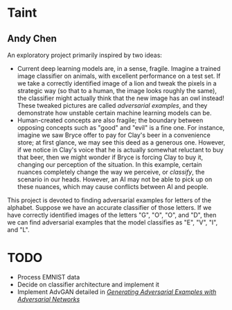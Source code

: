 # Taint
## Andy Chen

An exploratory project primarily inspired by two ideas:
* Current deep learning models are, in a sense, fragile. Imagine a trained 
image classifier on animals, with excellent performance on a test set. If we 
take a correctly identified image of a lion and tweak the pixels in a strategic
way (so that to a human, the image looks roughly the same), the classifier 
might actually think that the new image has an owl instead! These tweaked 
pictures are called _adversarial examples_, and they demonstrate how 
unstable certain machine learning models can be.
* Human-created concepts are also fragile; the boundary between opposing 
concepts such as "good" and "evil" is a fine one. For instance, imagine 
we saw Bryce offer to pay for Clay's beer in a convenience store; at first
glance, we may see this deed as a generous one. However, if we notice in 
Clay's voice that he is actually somewhat reluctant to buy that beer, then
we might wonder if Bryce is forcing Clay to buy it, changing our perception
of the situation. In this example, certain nuances completely change the 
way we perceive, or _classify_, the scenario in our heads. However, an AI
may not be able to pick up on these nuances, which may cause conflicts between
AI and people.

This project is devoted to finding adversarial examples for letters of the 
alphabet. Suppose we have an accurate classifier of those letters. If we 
have correctly identified images of the letters "G", "O", "O", and "D", 
then we can find adversarial examples that the model classifies as "E", "V",
"I", and "L". 


# TODO
* Process EMNIST data
* Decide on classifier architecture and implement it
* Implement AdvGAN detailed in 
[_Generating Adversarial Examples with Adversarial Networks_](https://arxiv.org/pdf/1801.02610.pdf)



